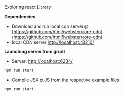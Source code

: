 Exploring react Library

**Dependencies**
* Download and run local cdn server @ [https://github.com/html5webster/core-cdn](https://github.com/html5webster/core-cdn)
* local CDN server [http://localhost:43210/](http://localhost:43210/)

**Launching server from grunt**
* Server: [http://localhost:6234/](http://localhost:6234/)
```bash
npm run start
```
* Compile JSX to JS from the respective example files
```bash
npm run start
```